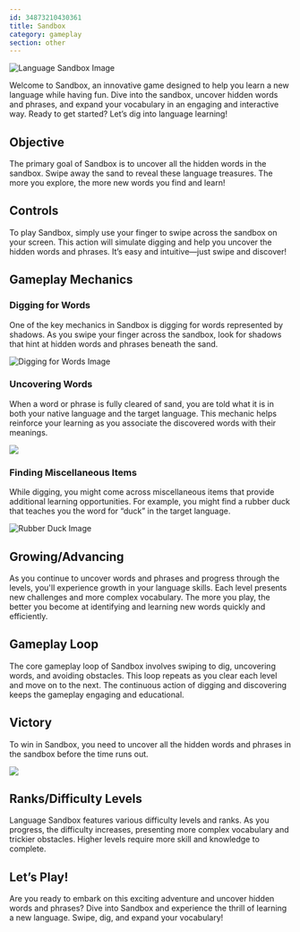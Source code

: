 ```yaml
---
id: 34873210430361
title: Sandbox
category: gameplay
section: other
---
```

![Language Sandbox Image](https://help.studycat.com/hc/article_attachments/34873193987353)

Welcome to Sandbox, an innovative game designed to help you learn a new language while having fun. Dive into the sandbox, uncover hidden words and phrases, and expand your vocabulary in an engaging and interactive way. Ready to get started? Let’s dig into language learning!

Objective
---------

The primary goal of Sandbox is to uncover all the hidden words in the sandbox. Swipe away the sand to reveal these language treasures. The more you explore, the more new words you find and learn!

Controls
--------

To play Sandbox, simply use your finger to swipe across the sandbox on your screen. This action will simulate digging and help you uncover the hidden words and phrases. It’s easy and intuitive—just swipe and discover!

Gameplay Mechanics
------------------

### Digging for Words

One of the key mechanics in Sandbox is digging for words represented by shadows. As you swipe your finger across the sandbox, look for shadows that hint at hidden words and phrases beneath the sand.

![Digging for Words Image](https://help.studycat.com/hc/article_attachments/34873193990169)

### Uncovering Words

When a word or phrase is fully cleared of sand, you are told what it is in both your native language and the target language. This mechanic helps reinforce your learning as you associate the discovered words with their meanings.

![](https://help.studycat.com/hc/article_attachments/34967533998745)

### Finding Miscellaneous Items

While digging, you might come across miscellaneous items that provide additional learning opportunities. For example, you might find a rubber duck that teaches you the word for “duck” in the target language.

![Rubber Duck Image](https://help.studycat.com/hc/article_attachments/34873210402585)

Growing/Advancing
-----------------

As you continue to uncover words and phrases and progress through the levels, you'll experience growth in your language skills. Each level presents new challenges and more complex vocabulary. The more you play, the better you become at identifying and learning new words quickly and efficiently.

Gameplay Loop
-------------

The core gameplay loop of Sandbox involves swiping to dig, uncovering words, and avoiding obstacles. This loop repeats as you clear each level and move on to the next. The continuous action of digging and discovering keeps the gameplay engaging and educational.

Victory
-------

To win in Sandbox, you need to uncover all the hidden words and phrases in the sandbox before the time runs out.

![](https://help.studycat.com/hc/article_attachments/34967564471577)

Ranks/Difficulty Levels
-----------------------

Language Sandbox features various difficulty levels and ranks. As you progress, the difficulty increases, presenting more complex vocabulary and trickier obstacles. Higher levels require more skill and knowledge to complete.

Let’s Play!
-----------

Are you ready to embark on this exciting adventure and uncover hidden words and phrases? Dive into Sandbox and experience the thrill of learning a new language. Swipe, dig, and expand your vocabulary!